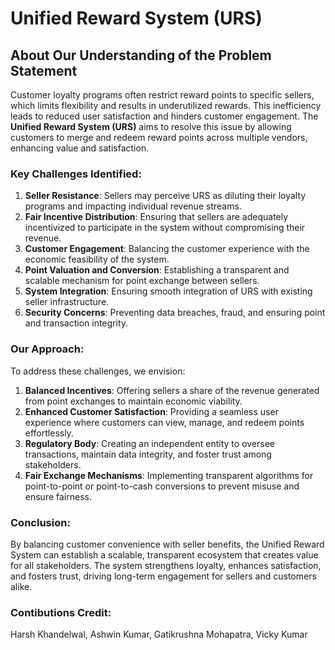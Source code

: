 # Unified Reward System (URS)

## About Our Understanding of the Problem Statement

Customer loyalty programs often restrict reward points to specific sellers, which limits flexibility and results in underutilized rewards. This inefficiency leads to reduced user satisfaction and hinders customer engagement. The **Unified Reward System (URS)** aims to resolve this issue by allowing customers to merge and redeem reward points across multiple vendors, enhancing value and satisfaction.

### Key Challenges Identified:
1. **Seller Resistance**: Sellers may perceive URS as diluting their loyalty programs and impacting individual revenue streams.
2. **Fair Incentive Distribution**: Ensuring that sellers are adequately incentivized to participate in the system without compromising their revenue.
3. **Customer Engagement**: Balancing the customer experience with the economic feasibility of the system.
4. **Point Valuation and Conversion**: Establishing a transparent and scalable mechanism for point exchange between sellers.
5. **System Integration**: Ensuring smooth integration of URS with existing seller infrastructure.
6. **Security Concerns**: Preventing data breaches, fraud, and ensuring point and transaction integrity.

### Our Approach:
To address these challenges, we envision:
1. **Balanced Incentives**: Offering sellers a share of the revenue generated from point exchanges to maintain economic viability.
2. **Enhanced Customer Satisfaction**: Providing a seamless user experience where customers can view, manage, and redeem points effortlessly.
3. **Regulatory Body**: Creating an independent entity to oversee transactions, maintain data integrity, and foster trust among stakeholders.
4. **Fair Exchange Mechanisms**: Implementing transparent algorithms for point-to-point or point-to-cash conversions to prevent misuse and ensure fairness.

### Conclusion:
By balancing customer convenience with seller benefits, the Unified Reward System can establish a scalable, transparent ecosystem that creates value for all stakeholders. The system strengthens loyalty, enhances satisfaction, and fosters trust, driving long-term engagement for sellers and customers alike.

### Contibutions Credit:
Harsh Khandelwal, Ashwin Kumar, Gatikrushna Mohapatra, Vicky Kumar
